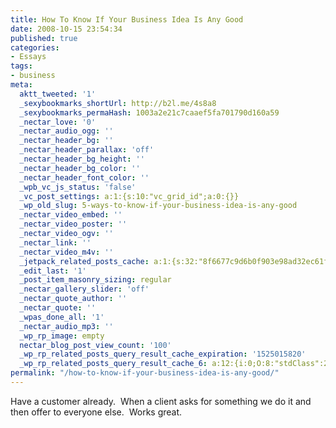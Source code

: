 ```yaml
---
title: How To Know If Your Business Idea Is Any Good
date: 2008-10-15 23:54:34
published: true
categories:
- Essays
tags:
- business
meta:
  aktt_tweeted: '1'
  _sexybookmarks_shortUrl: http://b2l.me/4s8a8
  _sexybookmarks_permaHash: 1003a2e21c7caaef5fa701790d160a59
  _nectar_love: '0'
  _nectar_audio_ogg: ''
  _nectar_header_bg: ''
  _nectar_header_parallax: 'off'
  _nectar_header_bg_height: ''
  _nectar_header_bg_color: ''
  _nectar_header_font_color: ''
  _wpb_vc_js_status: 'false'
  _vc_post_settings: a:1:{s:10:"vc_grid_id";a:0:{}}
  _wp_old_slug: 5-ways-to-know-if-your-business-idea-is-any-good
  _nectar_video_embed: ''
  _nectar_video_poster: ''
  _nectar_video_ogv: ''
  _nectar_link: ''
  _nectar_video_m4v: ''
  _jetpack_related_posts_cache: a:1:{s:32:"8f6677c9d6b0f903e98ad32ec61f8deb";a:2:{s:7:"expires";i:1502367527;s:7:"payload";a:3:{i:0;a:1:{s:2:"id";i:1801;}i:1;a:1:{s:2:"id";i:705;}i:2;a:1:{s:2:"id";i:1207;}}}}
  _edit_last: '1'
  _post_item_masonry_sizing: regular
  _nectar_gallery_slider: 'off'
  _nectar_quote_author: ''
  _nectar_quote: ''
  _wpas_done_all: '1'
  _nectar_audio_mp3: ''
  _wp_rp_image: empty
  nectar_blog_post_view_count: '100'
  _wp_rp_related_posts_query_result_cache_expiration: '1525015820'
  _wp_rp_related_posts_query_result_cache_6: a:12:{i:0;O:8:"stdClass":2:{s:7:"post_id";s:3:"105";s:5:"score";s:18:"29.014753913290768";}i:1;O:8:"stdClass":2:{s:7:"post_id";s:3:"713";s:5:"score";s:17:"25.87038218131299";}i:2;O:8:"stdClass":2:{s:7:"post_id";s:4:"9312";s:5:"score";s:17:"24.61584004820508";}i:3;O:8:"stdClass":2:{s:7:"post_id";s:4:"1179";s:5:"score";s:17:"24.50077776444573";}i:4;O:8:"stdClass":2:{s:7:"post_id";s:3:"872";s:5:"score";s:18:"23.692615714942843";}i:5;O:8:"stdClass":2:{s:7:"post_id";s:3:"136";s:5:"score";s:18:"23.418213471848834";}i:6;O:8:"stdClass":2:{s:7:"post_id";s:4:"8477";s:5:"score";s:17:"19.77574289666313";}i:7;O:8:"stdClass":2:{s:7:"post_id";s:4:"8360";s:5:"score";s:17:"19.77574289666313";}i:8;O:8:"stdClass":2:{s:7:"post_id";s:4:"8086";s:5:"score";s:17:"19.77574289666313";}i:9;O:8:"stdClass":2:{s:7:"post_id";s:4:"8053";s:5:"score";s:17:"19.77574289666313";}i:10;O:8:"stdClass":2:{s:7:"post_id";s:3:"110";s:5:"score";s:17:"19.77574289666313";}i:11;O:8:"stdClass":2:{s:7:"post_id";s:2:"39";s:5:"score";s:17:"19.77574289666313";}}
permalink: "/how-to-know-if-your-business-idea-is-any-good/"
---
```

Have a customer already.  When a client asks for something we do it and then offer to everyone else.  Works great.
